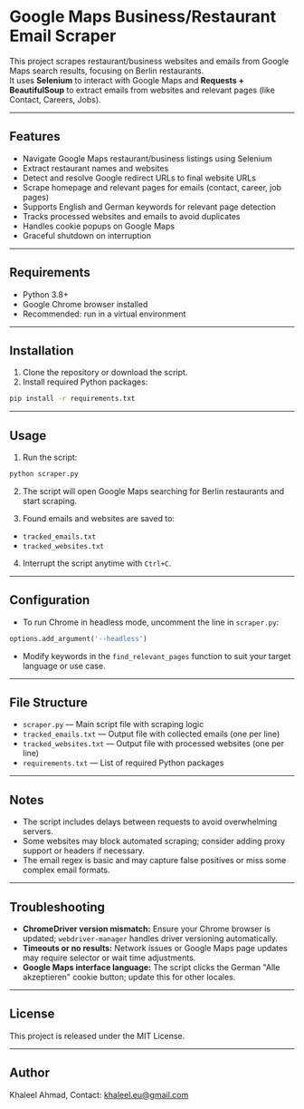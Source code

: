 # Google Maps Business/Restaurant Email Scraper

This project scrapes restaurant/business websites and emails from Google Maps search results, focusing on Berlin restaurants.  
It uses **Selenium** to interact with Google Maps and **Requests + BeautifulSoup** to extract emails from websites and relevant pages (like Contact, Careers, Jobs).

---

## Features

- Navigate Google Maps restaurant/business listings using Selenium
- Extract restaurant names and websites
- Detect and resolve Google redirect URLs to final website URLs
- Scrape homepage and relevant pages for emails (contact, career, job pages)
- Supports English and German keywords for relevant page detection
- Tracks processed websites and emails to avoid duplicates
- Handles cookie popups on Google Maps
- Graceful shutdown on interruption

---

## Requirements

- Python 3.8+
- Google Chrome browser installed
- Recommended: run in a virtual environment

---

## Installation

1. Clone the repository or download the script.
2. Install required Python packages:

```bash
pip install -r requirements.txt
````

---

## Usage

1. Run the script:

```bash
python scraper.py
```

2. The script will open Google Maps searching for Berlin restaurants and start scraping.

3. Found emails and websites are saved to:

* `tracked_emails.txt`
* `tracked_websites.txt`

4. Interrupt the script anytime with `Ctrl+C`.

---

## Configuration

* To run Chrome in headless mode, uncomment the line in `scraper.py`:

```python
options.add_argument('--headless')
```

* Modify keywords in the `find_relevant_pages` function to suit your target language or use case.

---

## File Structure

* `scraper.py` — Main script file with scraping logic
* `tracked_emails.txt` — Output file with collected emails (one per line)
* `tracked_websites.txt` — Output file with processed websites (one per line)
* `requirements.txt` — List of required Python packages

---

## Notes

* The script includes delays between requests to avoid overwhelming servers.
* Some websites may block automated scraping; consider adding proxy support or headers if necessary.
* The email regex is basic and may capture false positives or miss some complex email formats.

---

## Troubleshooting

* **ChromeDriver version mismatch:** Ensure your Chrome browser is updated; `webdriver-manager` handles driver versioning automatically.
* **Timeouts or no results:** Network issues or Google Maps page updates may require selector or wait time adjustments.
* **Google Maps interface language:** The script clicks the German "Alle akzeptieren" cookie button; update this for other locales.

---

## License

This project is released under the MIT License.

---

## Author
Khaleel Ahmad,
Contact: [khaleel.eu@gmail.com](mailto:khaleel.eu@gmail.com)
